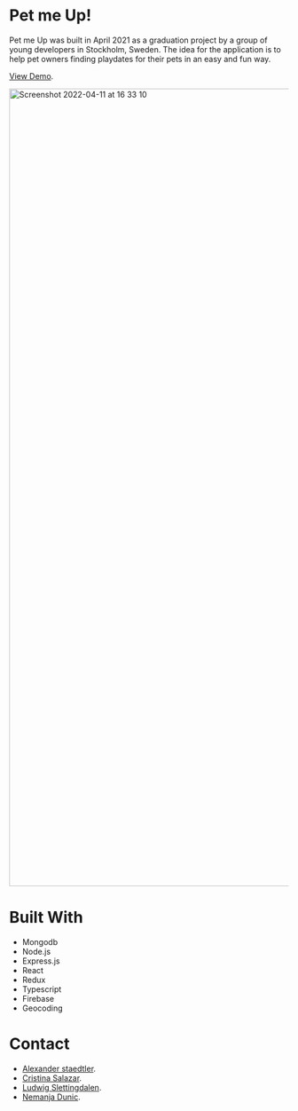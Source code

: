 # Pet me Up! 
Pet me Up was built in April 2021 as a graduation project by a group of young developers in Stockholm, Sweden.
The idea for the application is to help pet owners finding playdates for their pets in an easy and fun way.

[View Demo](https://ancient-basin-65065.herokuapp.com/ "View Demo").

<img width="1437" alt="Screenshot 2022-04-11 at 16 33 10" src="https://user-images.githubusercontent.com/80979107/162762542-78bfb031-526b-44f9-84d7-4a77ab15ab9f.png">

# Built With

* Mongodb
* Node.js
* Express.js
* React
* Redux
* Typescript
* Firebase
* Geocoding

# Contact
- [Alexander staedtler](https://www.linkedin.com/in/alexander-staedtler/ "contact").
- [Cristina Salazar](https://www.linkedin.com/in/cristinasalazarmunguia/ "contact").
- [Ludwig Slettingdalen](https://www.linkedin.com/in/ludwig-slettingdalen/ "contact").
- [Nemanja Dunic](https://www.linkedin.com/in/nemanjadunic/ "contact").
